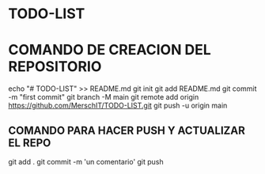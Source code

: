 ﻿# TODO-LIST 
# COMANDO DE CREACION DEL REPOSITORIO

echo "# TODO-LIST" >> README.md
git init
git add README.md
git commit -m "first commit"
git branch -M main
git remote add origin https://github.com/MerschIT/TODO-LIST.git
git push -u origin main


## COMANDO PARA HACER PUSH Y ACTUALIZAR EL REPO
git add .
git commit -m 'un comentario'
git push
